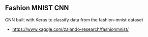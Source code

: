 ## Fashion MNIST CNN

CNN built with Keras to classify data from the fashion-mnist dataset
- https://www.kaggle.com/zalando-research/fashionmnist/
